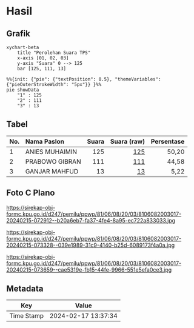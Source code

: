 # Hasil

## Grafik

```mermaid
xychart-beta
    title "Perolehan Suara TPS"
    x-axis [01, 02, 03]
    y-axis "Suara" 0 --> 125
    bar [125, 111, 13]
```

```mermaid
%%{init: {"pie": {"textPosition": 0.5}, "themeVariables": {"pieOuterStrokeWidth": "5px"}} }%%
pie showData
    "1" : 125
    "2" : 111
    "3" : 13
```

## Tabel

| No. | Nama Paslon    | Suara | Suara (raw) | Persentase |
|:--- |:-------------- | -----:| -----------:| ----------:|
| 1   | ANIES MUHAIMIN | 125   | [125][p-1]  | 50,20      |
| 2   | PRABOWO GIBRAN | 111   | [111][p-2]  | 44,58      |
| 3   | GANJAR MAHFUD  | 13    | [13][p-3]   | 5,22       |


[p-1]: https://github.com/gigit-pemilu/pemilu-2024-81-maluku/blob/main/pilpres/hitung-suara/sub/81-maluku/sub/06-seram-bagian-barat/sub/08-huamual/sub/2003-luhu/sub/017-tps/sub/paslon-1.txt
[p-2]: https://github.com/gigit-pemilu/pemilu-2024-81-maluku/blob/main/pilpres/hitung-suara/sub/81-maluku/sub/06-seram-bagian-barat/sub/08-huamual/sub/2003-luhu/sub/017-tps/sub/paslon-2.txt
[p-3]: https://github.com/gigit-pemilu/pemilu-2024-81-maluku/blob/main/pilpres/hitung-suara/sub/81-maluku/sub/06-seram-bagian-barat/sub/08-huamual/sub/2003-luhu/sub/017-tps/sub/paslon-3.txt

## Foto C Plano

https://sirekap-obj-formc.kpu.go.id/d247/pemilu/ppwp/81/06/08/20/03/8106082003017-20240215-072912--b20a6eb7-fa37-4fe4-8a95-ec722a833033.jpg

https://sirekap-obj-formc.kpu.go.id/d247/pemilu/ppwp/81/06/08/20/03/8106082003017-20240215-073328--039e1989-31c9-4140-b25d-6089173f4a0a.jpg

https://sirekap-obj-formc.kpu.go.id/d247/pemilu/ppwp/81/06/08/20/03/8106082003017-20240215-073659--cae5319e-fb15-44fe-9966-551e5efa0ce3.jpg


## Metadata

| Key        | Value               |
| ---------- | ------------------- |
| Time Stamp | 2024-02-17 13:37:34 |



